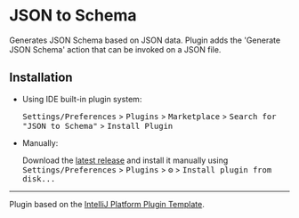 # JSON to Schema 

<!-- Plugin description -->
Generates JSON Schema based on JSON data. Plugin adds the 'Generate JSON Schema' action that can be invoked on a JSON file.
<!-- Plugin description end -->

## Installation

- Using IDE built-in plugin system:
  
  <kbd>Settings/Preferences</kbd> > <kbd>Plugins</kbd> > <kbd>Marketplace</kbd> > <kbd>Search for "JSON to Schema"</kbd> >
  <kbd>Install Plugin</kbd>
  
- Manually:

  Download the [latest release](https://github.com/mbolotov/json-to-schema/releases/latest) and install it manually using
  <kbd>Settings/Preferences</kbd> > <kbd>Plugins</kbd> > <kbd>⚙️</kbd> > <kbd>Install plugin from disk...</kbd>


---
Plugin based on the [IntelliJ Platform Plugin Template][template].

[template]: https://github.com/JetBrains/intellij-platform-plugin-template
